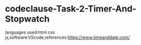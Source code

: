 # codeclause-Task-2-Timer-And-Stopwatch
languages used:html css js,software:VScode,references:https://www.timeanddate.com/
